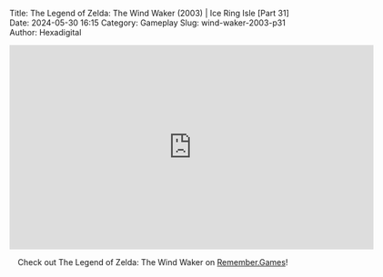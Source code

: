 Title: The Legend of Zelda: The Wind Waker (2003) | Ice Ring Isle [Part 31]
Date: 2024-05-30 16:15
Category: Gameplay
Slug: wind-waker-2003-p31
Author: Hexadigital

<center><iframe src="https://www.youtube.com/embed/pJYzGIm38lU?feature=oembed" allow="accelerometer; autoplay; encrypted-media; gyroscope; picture-in-picture" width="640" height="360" frameborder="0"></iframe>

Check out The Legend of Zelda: The Wind Waker on [Remember.Games](https://remember.games/game/1462/the-legend-of-zelda-the-wind-waker/)!</center>